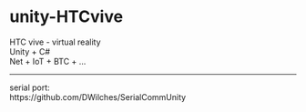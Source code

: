 # unity-HTCvive

HTC vive - virtual reality<br />
Unity + C#<br />
Net + IoT + BTC + ...<br />
<hr />
serial port:<br>
https://github.com/DWilches/SerialCommUnity
